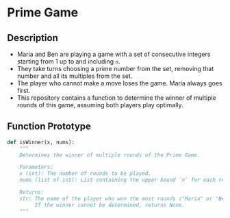 # Prime Game

## Description
- Maria and Ben are playing a game with a set of consecutive integers starting from 1 up to and including `n`.
- They take turns choosing a prime number from the set, removing that number and all its multiples from the set.
- The player who cannot make a move loses the game. Maria always goes first.
- This repository contains a function to determine the winner of multiple rounds of this game, assuming both players play optimally.

## Function Prototype

```python
def isWinner(x, nums):
    """
    Determines the winner of multiple rounds of the Prime Game.

    Parameters:
    x (int): The number of rounds to be played.
    nums (list of int): List containing the upper bound `n` for each round.

    Returns:
    str: The name of the player who won the most rounds ("Maria" or "Ben").
         If the winner cannot be determined, returns None.
    """
